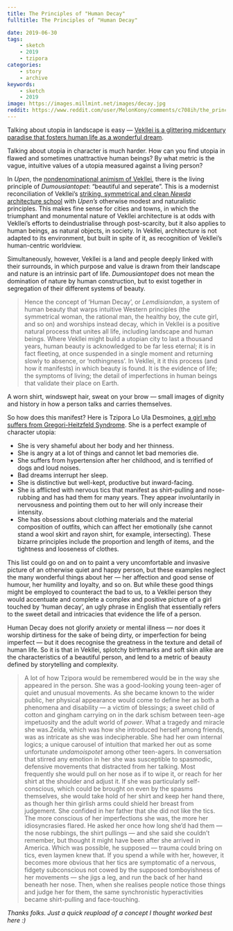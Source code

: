 ```yaml
---
title: The Principles of "Human Decay"
fulltitle: The Principles of "Human Decay"

date: 2019-06-30
tags:
    - sketch
    - 2019
    - tzipora
categories:
    - story
    - archive
keywords:
    - sketch
    - 2019
image: https://images.millmint.net/images/decay.jpg
reddit: https://www.reddit.com/user/MelonKony/comments/c708ih/the_principles_of_human_decay/
---
```


Talking about utopia in landscape is easy — [Vekllei is a glittering midcentury paradise that fosters human life as a wonderful dream](https://vekllei.city/economy/).

Talking about utopia in character is much harder. How can you find utopia in flawed and sometimes unattractive human beings? By what metric is the vague, intuitive values of a utopia measured against a living person?

In *Upen*, the [nondenominational animism of Vekllei](https://vekllei.city/religion/), there is the living principle of *Dumousiantopet*: “beautiful and seperate”. This is a modernist reconciliation of Vekllei’s [striking, symmetrical and clean *Newda* architecture school](https://vekllei.city/hot-summers-in-the-arctic-and-newda-architecture/) with *Upen’s* otherwise modest and naturalistic principles. This makes fine sense for cities and towns, in which the triumphant and monumental nature of Vekllei architecture is at odds with Vekllei’s efforts to deindustrialise through post-scarcity, but it also applies to human beings, as natural objects, in society. In Vekllei, architecture is not adapted to its environment, but built in spite of it, as recognition of Vekllei’s human-centric worldview.

Simultaneously, however, Vekllei is a land and people deeply linked with their surrounds, in which purpose and value is drawn from their landscape and nature is an intrinsic part of life. *Dumousiantopet* does not mean the domination of nature by human construction, but to exist together in segregation of their different systems of beauty.

>Hence the concept of ‘Human Decay’, or *Lemdisiandan*, a system of human beauty that warps intuitive Western principles (the symmetrical woman, the rational man, the healthy boy, the cute girl, and so on) and worships instead decay, which in Vekllei is a positive natural process that unites all life, including landscape and human beings. Where Vekllei might build a utopian city to last a thousand years, human beauty is acknowledged to be far less eternal; it is in fact fleeting, at once suspended in a single moment and returning slowly to absence, or ‘nothingness’. In Vekllei, it it this process (and how it manifests) in which beauty is found. It is the evidence of life; the symptoms of living; the detail of imperfections in human beings that validate their place on Earth.

A worn shirt, windswept hair, sweat on your brow — small images of dignity and history in how a person talks and carries themselves.

So how does this manifest? Here is Tzipora Lo Ula Desmoines, [a girl who suffers from Gregori-Heitzfeld Syndrome](https://www.reddit.com/r/characterforge/comments/btfqm8/show_and_tell_meet_tzipora_desmoines_the_eternal/). She is a perfect example of character utopia:

* She is very shameful about her body and her thinness.
* She is angry at a lot of things and cannot let bad memories die.
* She suffers from hypertension after her childhood, and is terrified of dogs and loud noises.
* Bad dreams interrupt her sleep.
* She is distinctive but well-kept, productive but inward-facing.
* She is afflicted with nervous tics that manifest as shirt-pulling and nose-rubbing and has had them for many years. They appear involuntarily in nervousness and pointing them out to her will only increase their intensity.
* She has obsessions about clothing materials and the material composition of outfits, which can affect her emotionally (she cannot stand a wool skirt and rayon shirt, for example, intersecting). These bizarre principles include the proportion and length of items, and the tightness and looseness of clothes.

This list could go on and on to paint a very uncomfortable and invasive picture of an otherwise quiet and happy person, but these examples neglect the many wonderful things about her — her affection and good sense of humour, her humility and loyalty, and so on. But while these good things might be employed to counteract the bad to us, to a Vekllei person they would accentuate and complete a complex and positive picture of a girl touched by ‘human decay’, an ugly phrase in English that essentially refers to the sweet detail and intricacies that evidence the life of a person.

Human Decay does not glorify anxiety or mental illness — nor does it worship dirtiness for the sake of being dirty, or imperfection for being imperfect — but it does recognise the greatness in the texture and detail of human life. So it is that in Vekllei, splotchy birthmarks and soft skin alike are the characteristics of a beautiful person, and lend to a metric of beauty defined by storytelling and complexity.

>A lot of how Tzipora would be remembered would be in the way she appeared in the person. She was a good-looking young teen-ager of quiet and unusual movements. As she became known to the wider public, her physical appearance would come to define her as both a phenomena and disability — a victim of blessings; a sweet child of cotton and gingham carrying on in the dark schism between teen-age impetuosity and the adult world of *power*. What a tragedy and miracle she was.Zelda, which was how she introduced herself among friends, was as intricate as she was indecipherable. She had her own internal logics; a unique carousel of intuition that marked her out as some unfortunate *undamoispotet* among other teen-agers. In conversation that stirred any emotion in her she was susceptible to spasmodic, defensive movements that distracted from her talking. Most frequently she would pull on her nose as if to wipe it, or reach for her shirt at the shoulder and adjust it. If she was particularly self-conscious, which could be brought on even by the spasms themselves, she would take hold of her shirt and keep her hand there, as though her thin girlish arms could shield her breast from judgement. She confided in her father that she did not like the tics. The more conscious of her imperfections she was, the more her idiosyncrasies flared. He asked her once how long she’d had them — the nose rubbings, the shirt pullings — and she said she couldn’t remember, but thought it might have been after she arrived in America. Which was possible, he supposed — trauma could bring on tics, even laymen knew that. If you spend a while with her, however, it becomes more obvious that her tics are symptomatic of a nervous, fidgety subconscious not cowed by the supposed tomboyishness of her movements — she jigs a leg, and run the back of her hand beneath her nose. Then, when she realises people notice those things and judge her for them, the same synchronistic hyperactivities became shirt-pulling and face-touching.

*Thanks folks. Just a quick reupload of a concept I thought worked best here :)*
